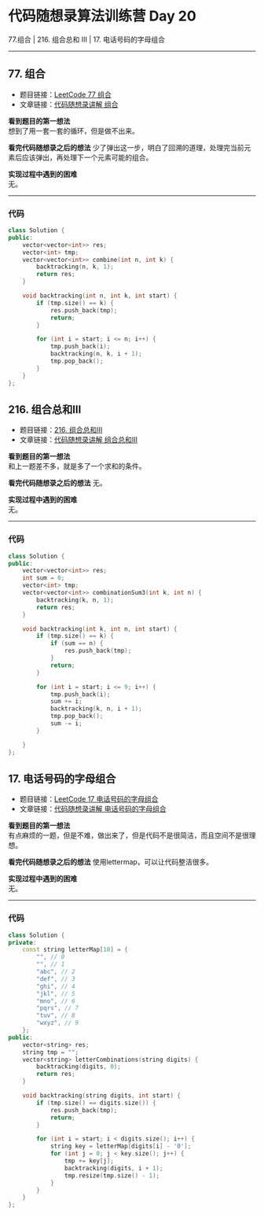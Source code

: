 # 代码随想录算法训练营 Day 20  
77.组合 | 216. 组合总和 III | 17. 电话号码的字母组合

---

## 77. 组合
* 题目链接：[LeetCode 77 组合](https://leetcode.cn/problems/combinations/)
* 文章链接：[代码随想录讲解 组合](https://programmercarl.com/0077.%E7%BB%84%E5%90%88.html)

**看到题目的第一想法**  
想到了用一套一套的循环，但是做不出来。

**看完代码随想录之后的想法** 
少了弹出这一步，明白了回溯的道理，处理完当前元素后应该弹出，再处理下一个元素可能的组合。

**实现过程中遇到的困难**  
无。  

---

### 代码
```cpp
class Solution {
public:
    vector<vector<int>> res;
    vector<int> tmp;
    vector<vector<int>> combine(int n, int k) {
        backtracking(n, k, 1);
        return res;
    }

    void backtracking(int n, int k, int start) {
        if (tmp.size() == k) {
            res.push_back(tmp);
            return;
        }

        for (int i = start; i <= n; i++) {
            tmp.push_back(i);
            backtracking(n, k, i + 1);
            tmp.pop_back();
        }
    }
};
```

## 216. 组合总和III
* 题目链接：[216. 组合总和III](https://leetcode.cn/problems/combinations/)
* 文章链接：[代码随想录讲解 组合总和III](https://programmercarl.com/0216.%E7%BB%84%E5%90%88%E6%80%BB%E5%92%8CIII.html)

**看到题目的第一想法**  
和上一题差不多，就是多了一个求和的条件。

**看完代码随想录之后的想法** 
无。

**实现过程中遇到的困难**  
无。  

---

### 代码
```cpp
class Solution {
public:
    vector<vector<int>> res;
    int sum = 0;
    vector<int> tmp;
    vector<vector<int>> combinationSum3(int k, int n) {
        backtracking(k, n, 1);
        return res;
    }

    void backtracking(int k, int n, int start) {
        if (tmp.size() == k) {
            if (sum == n) {
                res.push_back(tmp);
            }
            return;
        }

        for (int i = start; i <= 9; i++) {
            tmp.push_back(i);
            sum += i;
            backtracking(k, n, i + 1);
            tmp.pop_back();
            sum -= i;
        }

    }
};
```

## 17. 电话号码的字母组合
* 题目链接：[LeetCode 17 电话号码的字母组合](https://leetcode.cn/problems/letter-combinations-of-a-phone-number/)
* 文章链接：[代码随想录讲解 电话号码的字母组合](https://programmercarl.com/0017.%E7%94%B5%E8%AF%9D%E5%8F%B7%E7%A0%81%E7%9A%84%E5%AD%97%E6%AF%8D%E7%BB%84%E5%90%88.html)

**看到题目的第一想法**  
有点麻烦的一题，但是不难，做出来了，但是代码不是很简洁，而且空间不是很理想。

**看完代码随想录之后的想法** 
使用lettermap，可以让代码整洁很多。

**实现过程中遇到的困难**  
无。  

---

### 代码
```cpp
class Solution {
private:
    const string letterMap[10] = {
        "", // 0
        "", // 1
        "abc", // 2
        "def", // 3
        "ghi", // 4
        "jkl", // 5
        "mno", // 6
        "pqrs", // 7
        "tuv", // 8
        "wxyz", // 9
    };
public:
    vector<string> res;
    string tmp = "";
    vector<string> letterCombinations(string digits) {
        backtracking(digits, 0);
        return res;
    }

    void backtracking(string digits, int start) {
        if (tmp.size() == digits.size()) {
            res.push_back(tmp);
            return;
        }

        for (int i = start; i < digits.size(); i++) {
            string key = letterMap[digits[i] - '0'];
            for (int j = 0; j < key.size(); j++) {
                tmp += key[j];
                backtracking(digits, i + 1);
                tmp.resize(tmp.size() - 1);
            }
        }
    }
};
```